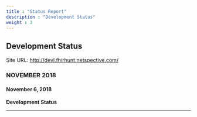 ```yaml
---
title : "Status Report"
description : "Development Status"
weight : 3
---
```


## Development Status

Site URL: http://devl.fhirhunt.netspective.com/


### NOVEMBER 2018

#### November 6, 2018

**Development Status**



---
